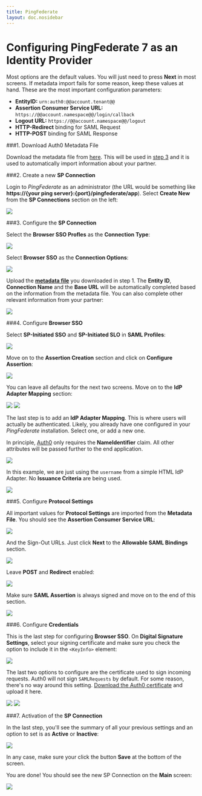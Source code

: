 ```yaml
---
title: PingFederate
layout: doc.nosidebar
---
```

# Configuring PingFederate 7 as an Identity Provider

Most options are the default values. You will just need to press __Next__ in most screens. If metadata import fails for some reason, keep these values at hand. These are the most important configuration parameters:

* __EntityID:__ `urn:auth0:@@account.tenant@@`
* __Assertion Consumer Service URL:__ `https://@@account.namespace@@/login/callback`
* __Logout URL:__ `https://@@account.namespace@@/logout`
* __HTTP-Redirect__ binding for SAML Request
* __HTTP-POST__ binding for SAML Response


###1. Download Auth0 Metadata File

Download the metadata file from [here](https://@@account.namespace@@/samlp/metadata). This will be used in [step 3](ping7#3) and it is used to automatically import information about your partner.

###2. Create a new __SP Connection__

Login to _PingFederate_ as an administrator (the URL would be something like __https://{your ping server}:{port}/pingfederate/app__). Select __Create New__ from the __SP Connections__ section on the left:

![](img/ping-1.png)

###3. Configure the __SP Connection__

Select the __Browser SSO Profles__ as the __Connection Type__:

![](img/ping-2.png)

Select __Browser SSO__ as the __Connection Options__:

![](img/ping-3.png)

Upload the [__metadata file__](https://@@account.namespace@@/samlp/metadata) you downloaded in step 1. The __Entity ID__, __Connection Name__ and the __Base URL__ will be automatically completed based on the information from the metadata file. You can also complete other relevant information from your partner:

![](img/ping-4.png)

###4. Configure __Browser SSO__

Select __SP-Initiated SSO__ and __SP-Initiated SLO__ in __SAML Profiles__:

![](img/ping-5.png)

Move on to the __Assertion Creation__ section and click on __Configure Assertion__:

![](img/ping-6.png)

You can leave all defaults for the next two screens. Move on to the __IdP Adapter Mapping__ section: 

![](img/ping-7.png)
![](img/ping-8.png)

The last step is to add an __IdP Adapter Mapping__. This is where users will actually be authenticated. Likely, you already have one configured in your _PingFederate_ installation. Select one, or add a new one.

In principle, [Auth0](http://auth0.com) only requires the __NameIdentifier__ claim. All other  attributes will be passed further to the end application.

![](img/ping-9.png)

In this example, we are just using the `username` from a simple HTML IdP Adapter. No __Issuance Criteria__ are being used. 

![](img/ping-10.png)

###5. Configure __Protocol Settings__

All important values for __Protocol Settings__ are imported from the __Metadata File__. You should see the __Assertion Consumer Service URL__:

![](img/ping-11.png)

And the Sign-Out URLs. Just click __Next__ to the __Allowable SAML Bindings__ section.

![](img/ping-12.png)

Leave __POST__ and __Redirect__ enabled:

![](img/ping-13.png)

Make sure __SAML Assertion__ is always signed and move on to the end of this section.

![](img/ping-14.png)


###6. Configure __Credentials__

This is the last step for configuring __Browser SSO__. On __Digital Signature Settings__, select your signing certificate and make sure you check the option to include it in the `<KeyInfo>` element:

![](img/ping-15.png)

The last two options to configure are the certificate used to sign incoming requests. Auth0 will not sign `SAMLRequests` by default. For some reason, there's no way around this setting. [Download the Auth0 certificate](https://@@account.tenant@@.auth0.com/pem) and upload it here. 

![](img/ping-16.png)
![](img/ping-17.png)

###7. Activation of the __SP Connection__

In the last step, you'll see the summary of all your previous settings and an option to set is as __Active__ or __Inactive__:

![](img/ping-18.png)

In any case, make sure your click the button __Save__ at the bottom of the screen. 

You are done! You should see the new SP Connection on the __Main__ screen:

![](img/ping-19.png)
